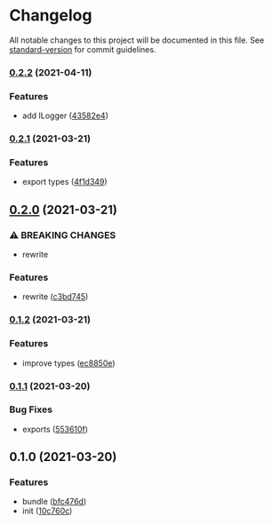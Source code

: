 # Changelog

All notable changes to this project will be documented in this file. See [standard-version](https://github.com/conventional-changelog/standard-version) for commit guidelines.

### [0.2.2](https://github.com/BlackGlory/extra-logger/compare/v0.2.1...v0.2.2) (2021-04-11)


### Features

* add ILogger ([43582e4](https://github.com/BlackGlory/extra-logger/commit/43582e40984935964638bf0f5f8fb15b8dc6c0c6))

### [0.2.1](https://github.com/BlackGlory/extra-logger/compare/v0.2.0...v0.2.1) (2021-03-21)


### Features

* export types ([4f1d349](https://github.com/BlackGlory/extra-logger/commit/4f1d34996cb26794bd13d0856a9353bfdad8c1c1))

## [0.2.0](https://github.com/BlackGlory/extra-logger/compare/v0.1.2...v0.2.0) (2021-03-21)


### ⚠ BREAKING CHANGES

* rewrite

### Features

* rewrite ([c3bd745](https://github.com/BlackGlory/extra-logger/commit/c3bd745e6bab3092225ff2ce6a102217f88ce27b))

### [0.1.2](https://github.com/BlackGlory/extra-logger/compare/v0.1.1...v0.1.2) (2021-03-21)


### Features

* improve types ([ec8850e](https://github.com/BlackGlory/extra-logger/commit/ec8850e994c3ab17ebf4d4896bb37beb5bc4c694))

### [0.1.1](https://github.com/BlackGlory/extra-logger/compare/v0.1.0...v0.1.1) (2021-03-20)


### Bug Fixes

* exports ([553610f](https://github.com/BlackGlory/extra-logger/commit/553610fcb5dedd81739453a02e55cf3417a65780))

## 0.1.0 (2021-03-20)


### Features

* bundle ([bfc476d](https://github.com/BlackGlory/extra-logger/commit/bfc476d83f6f33ac6cc280af2200c92885f6e7d6))
* init ([10c760c](https://github.com/BlackGlory/extra-logger/commit/10c760caf601820ebfad52536723f238000e8b20))
